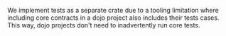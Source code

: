 We implement tests as a separate crate due to a tooling limitation where including core contracts in a dojo project also includes their tests cases. This way, dojo projects don't need to inadvertently run core tests.
